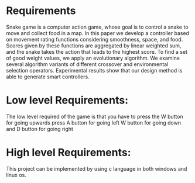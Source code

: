 # Requirements
Snake game is a computer action game, whose goal is to control a snake to 
move and collect food in a map. In this paper we develop a controller based
 on movement rating functions considering smoothness, space, and food. 
 Scores given by these functions are aggregated by linear weighted sum,
and the snake takes the action that leads to the highest score.
To find a set of good weight values, we apply an evolutionary algorithm.
 We examine several algorithm variants of different crossover and 
environmental selection operators. Experimental results show that our
 design method is able to generate smart controllers.

 # Low level Requirements:
 The low level required of the game is that you have to press the W button for going upwards press A button for going left W button for going down and D button for going right

 # High level Requirements:
 This project can be implemented by using c language in both windows and linux os.